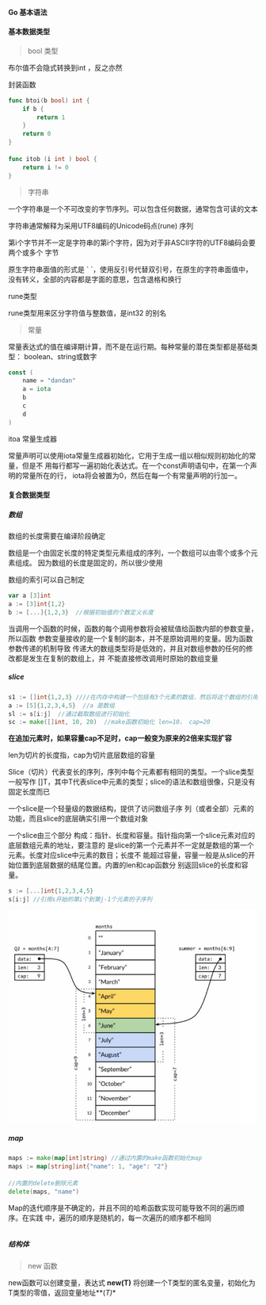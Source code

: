 #### Go 基本语法

#### 基本数据类型

>   bool 类型

布尔值不会隐式转换到int ，反之亦然

封装函数

```go
func btoi(b bool) int {
	if b {
		return 1
	}
	return 0
}

func itob (i int ) bool {
	return i != 0
}
```



>   字符串

一个字符串是一个不可改变的字节序列。可以包含任何数据，通常包含可读的文本

字符串通常解释为采用UTF8编码的Unicode码点(rune) 序列

第i个字节并不一定是字符串的第i个字符，因为对于非ASCII字符的UTF8编码会要两个或多个 字节



原生字符串面值的形式是 \` `，使用反引号代替双引号，在原生的字符串面值中，没有转义，全部的内容都是字面的意思，包含退格和换行

rune类型

rune类型用来区分字符值与整数值，是int32 的别名



>   常量

常量表达式的值在编译期计算，而不是在运行期。每种常量的潜在类型都是基础类型： boolean、string或数字

```go
const (
	name = "dandan"
	a = iota
	b
	c
	d
)
```

itoa 常量生成器

常量声明可以使用iota常量生成器初始化，它用于生成一组以相似规则初始化的常量，但是不 用每行都写一遍初始化表达式。在一个const声明语句中，在第一个声明的常量所在的行， iota将会被置为0，然后在每一个有常量声明的行加一。



#### 复合数据类型

##### 数组

数组的长度需要在编译阶段确定

数组是一个由固定长度的特定类型元素组成的序列，一个数组可以由零个或多个元素组成。 因为数组的长度是固定的，所以很少使用

数组的索引可以自己制定

```go
var a [3]int
a := [3]int{1,2}
b := [...]{1,2,3}  //根据初始值的个数定义长度
```



当调用一个函数的时候，函数的每个调用参数将会被赋值给函数内部的参数变量，所以函数 参数变量接收的是一个复制的副本，并不是原始调用的变量。因为函数参数传递的机制导致 传递大的数组类型将是低效的，并且对数组参数的任何的修改都是发生在复制的数组上，并 不能直接修改调用时原始的数组变量

##### slice

```go
s1 := []int{1,2,3} ////在内存中构建一个包括有3个元素的数组，然后将这个数组的引用赋值给s这个Slice
a := [5]{1,2,3,4,5}  //a 是数组
sl := s[i:j]  //通过截取数组进行初始化
sc := make([]int, 10, 20)  //make函数初始化 len=10， cap=20
```

**在追加元素时，如果容量cap不足时，cap一般变为原来的2倍来实现扩容**

len为切片的长度指，cap为切片底层数组的容量

Slice（切片）代表变长的序列，序列中每个元素都有相同的类型。一个slice类型一般写作 []T，其中T代表slice中元素的类型；slice的语法和数组很像，只是没有固定长度而已

一个slice是一个轻量级的数据结构，提供了访问数组子序 列（或者全部）元素的功能，而且slice的底层确实引用一个数组对象

一个slice由三个部分 构成：指针、长度和容量。指针指向第一个slice元素对应的底层数组元素的地址，要注意的 是slice的第一个元素并不一定就是数组的第一个元素。长度对应slice中元素的数目；长度不 能超过容量，容量一般是从slice的开始位置到底层数据的结尾位置。内置的len和cap函数分 别返回slice的长度和容量。

```go
s := [...]int{1,2,3,4,5}
s[i:j] //引用s开始的第i个到第j-1个元素的子序列
```

![](..\Img\GoSlice.PNG)





##### map

```go
maps := make(map[int]string) //通过内置的make函数初始化map
maps := map[string]int{"name": 1, "age": "2"}	 

//内置的delete删除元素
delete(maps, "name")
```

Map的迭代顺序是不确定的，并且不同的哈希函数实现可能导致不同的遍历顺序。在实践 中，遍历的顺序是随机的，每一次遍历的顺序都不相同

```go

```



##### 结构体



>   new 函数

new函数可以创建变量，表达式 **new(T)** 将创建一个T类型的匿名变量，初始化为T类型的零值，返回变量地址**(*T)**



